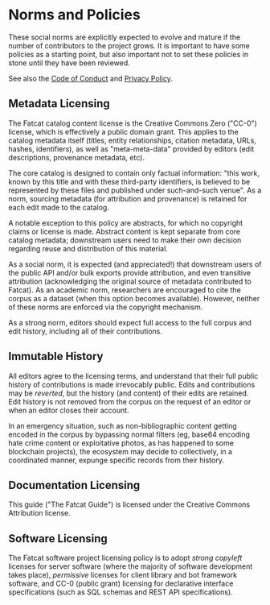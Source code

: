# Norms and Policies

These social norms are explicitly expected to evolve and mature if the number
of contributors to the project grows. It is important to have some policies as
a starting point, but also important not to set these policies in stone until
they have been reviewed.

See also the [Code of Conduct](./code_of_conduct.html) and
[Privacy Policy](./privacy_policy.html).

## Metadata Licensing

The Fatcat catalog content license is the Creative Commons Zero ("CC-0")
license, which is effectively a public domain grant. This applies to the
catalog metadata itself (titles, entity relationships, citation metadata, URLs,
hashes, identifiers), as well as "meta-meta-data" provided by editors (edit
descriptions, provenance metadata, etc).

The core catalog is designed to contain only factual information: "this work,
known by this title and with these third-party identifiers, is believed to be
represented by these files and published under such-and-such venue". As a norm,
sourcing metadata (for attribution and provenance) is retained for each edit
made to the catalog.

A notable exception to this policy are abstracts, for which no copyright claims
or license is made. Abstract content is kept separate from core catalog
metadata; downstream users need to make their own decision regarding reuse and
distribution of this material.

As a social norm, it is expected (and appreciated!) that downstream users of
the public API and/or bulk exports provide attribution, and even transitive
attribution (acknowledging the original source of metadata contributed to
Fatcat). As an academic norm, researchers are encouraged to cite the corpus as
a dataset (when this option becomes available). However, neither of these norms
are enforced via the copyright mechanism.

As a strong norm, editors should expect full access to the full corpus and edit
history, including all of their contributions.

## Immutable History

All editors agree to the licensing terms, and understand that their full public
history of contributions is made irrevocably public. Edits and contributions
may be *reverted*, but the history (and content) of their edits are retained.
Edit history is not removed from the corpus on the request of an editor or when
an editor closes their account.

In an emergency situation, such as non-bibliographic content getting encoded in
the corpus by bypassing normal filters (eg, base64 encoding hate crime content
or exploitative photos, as has happened to some blockchain projects), the
ecosystem may decide to collectively, in a coordinated manner, expunge specific
records from their history.

## Documentation Licensing

This guide ("The Fatcat Guide") is licensed under the Creative Commons
Attribution license.

## Software Licensing

The Fatcat software project licensing policy is to adopt *strong copyleft*
licenses for server software (where the majority of software development takes
place), *permissive* licenses for client library and bot framework software,
and CC-0 (public grant) licensing for declarative interface specifications
(such as SQL schemas and REST API specifications).

